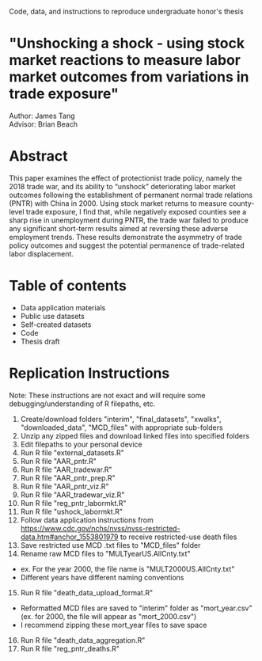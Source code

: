 Code, data, and instructions to reproduce undergraduate honor's thesis

# "Unshocking a shock - using stock market reactions to measure labor market outcomes from variations in trade exposure" 
Author: James Tang  
Advisor: Brian Beach  

# Abstract
This paper examines the effect of protectionist trade policy, namely the 2018 trade war, and its ability to “unshock” deteriorating labor market outcomes following the establishment of permanent normal trade relations (PNTR) with China in 2000. Using stock market returns to measure county-level trade exposure, I find that, while negatively exposed counties see a sharp rise in unemployment during PNTR, the trade war failed to produce any significant short-term results aimed at reversing these adverse employment trends. These results demonstrate the asymmetry of trade policy outcomes and suggest the potential permanence of trade-related labor displacement.


# Table of contents
- Data application materials
- Public use datasets
- Self-created datasets
- Code
- Thesis draft


# Replication Instructions 
Note: These instructions are not exact and will require some debugging/understanding of R filepaths, etc. 
1. Create/download folders "interim", "final_datasets", "xwalks", "downloaded_data", "MCD_files" with appropriate sub-folders
2. Unzip any zipped files and download linked files into specified folders
3. Edit filepaths to your personal device 
4. Run R file "external_datasets.R" 
5. Run R file "AAR_pntr.R"
6. Run R file "AAR_tradewar.R" 
7. Run R file "AAR_pntr_prep.R" 
8. Run R file "AAR_pntr_viz.R"
9. Run R file "AAR_tradewar_viz.R" 
10. Run R file "reg_pntr_labormkt.R"
11. Run R file "ushock_labormkt.R"
12. Follow data application instructions from https://www.cdc.gov/nchs/nvss/nvss-restricted-data.htm#anchor_1553801979 to receive restricted-use death files
13. Save restricted use MCD .txt files to "MCD_files" folder
14. Rename raw MCD files to "MULTyearUS.AllCnty.txt"
  - ex. For the year 2000, the file name is "MULT2000US.AllCnty.txt" 
  - Different years have different naming conventions
15. Run R file "death_data_upload_format.R" 
  - Reformatted MCD files are saved to "interim" folder as "mort_year.csv" (ex. for 2000, the file will appear as "mort_2000.csv")
  - I recommend zipping these mort_year files to save space 
16. Run R file "death_data_aggregation.R"
17. Run R file "reg_pntr_deaths.R"



